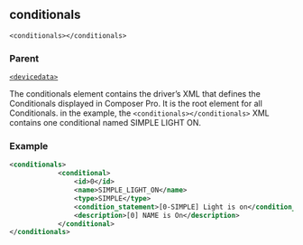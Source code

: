 ## conditionals

`<conditionals></conditionals>`


### Parent

[`<devicedata>`][1]


The conditionals element contains the driver’s XML that defines the Conditionals displayed in Composer Pro. It is the root element for all Conditionals. in the example, the `<conditionals></conditionals>` XML contains one conditional named SIMPLE LIGHT ON.


### Example

```xml
<conditionals>
			<conditional>
				<id>0</id>
				<name>SIMPLE_LIGHT_ON</name>
				<type>SIMPLE</type>
				<condition_statement>[0-SIMPLE] Light is on</condition_statement>
				<description>[0] NAME is On</description>
			</conditional>
</conditionals>
```



[1]:	https://snap-one.github.io/docs-driverworks-xml/#common-xml-devicedata